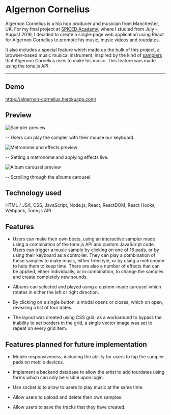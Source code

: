 # Algernon Cornelius

Algernon Cornelius is a hip hop producer and musician from Manchester, UK.
For my final project at [SPICED Academy](https://www.spiced.academy/program/full-stack-web-development/), where I studied from July - August 2019, I decided to create a single-page web application using React for Algernon Cornelius to promote his music, music videos and tourdates.

It also includes a special feature which made up the bulk of this project, a browser-based music musical instrument, inspired by the kind of [samplers](<https://en.wikipedia.org/wiki/Sampler_(musical_instrument)>) that Algernon Cornelius uses to make his music. This feature was made using the tone.js API.

---

## Demo

https://algernon-cornelius.herokuapp.com/

## Preview

![Sampler preview](https://user-images.githubusercontent.com/45455994/66203671-371cb300-e6a9-11e9-83d8-d9e6ce2091e0.gif)

-- Users can play the sampler with their mouse our keyboard.

![Metronome and effects preview](https://user-images.githubusercontent.com/45455994/66203742-63383400-e6a9-11e9-815e-bd4d8d071a12.gif)

-- Setting a metronome and applying effects live.

![Album carousel preview](https://user-images.githubusercontent.com/45455994/66203487-c4abd300-e6a8-11e9-814d-cec7a78ddbce.gif)

-- Scrolling through the albums carousel.

## Technology used

HTML / JSX, CSS, JavaScript, Node.js, React, ReactDOM, React Hooks, Webpack, Tone.js API

## Features

-   Users can make their own beats, using an interactive sampler made using a combination of the tone.js API and custom JavaScript code. Users can trigger a music sample by clicking on one of 16 pads, or by using their keyboard as a controller. They can play a combination of these samples to make music, either freestyle, or by using a metronome to help them to keep time. There are also a number of effects that can be applied, either individually, or in combination, to change the samples and create completely new sounds.

-   Albums can selected and played using a custom-made carousel which rotates in either the left or right direction.

-   By clicking on a single button, a modal opens or closes, which on open, revealing a list of tour dates.

-   The layout was created using CSS grid; as a workaround to bypass the inability to set borders in the grid, a single vector image was set to repeat on every grid item.

## Features planned for future implementation

-   Mobile responsiveness, including the ability for users to tap the sampler pads on mobile devices.

-   Implement a backend database to allow the artist to add tourdates using forms which can only be visible upon login.

-   Use socket.io to allow to users to play music at the same time.

-   Allow users to upload and delete their own samples.

-   Allow users to save the tracks that they have created.
